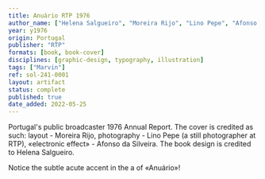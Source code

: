 ```yaml
---
title: Anuário RTP 1976
author_name: ["Helena Salgueiro", "Moreira Rijo", "Lino Pepe", "Afonso da Silveira"]
year: y1976
origin: Portugal
publisher: "RTP"
formats: [book, book-cover]
disciplines: [graphic-design, typography, illustration]
tags: ["Marvin"]
ref: sol-241-0001
layout: artifact
status: complete
published: true
date_added: 2022-05-25
---
```


Portugal's public broadcaster 1976 Annual Report. The cover is credited as such: layout - Moreira Rijo, photography - Lino Pepe (a still photographer at RTP), «electronic effect» - Afonso da Silveira. The book design is credited to Helena Salgueiro.

Notice the subtle acute accent in the a of «Anuário»!
